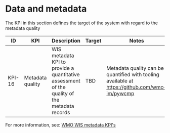 # Data and metadata

The KPI in this section defines the target of the system with regard to the metadata quality

|ID|KPI|Description|Target|Notes|
|---|---|---|---|---|
|KPI-16|Metadata quality|WIS metadata KPI to provide a quantitative assessment of the quality of the metadata records|TBD|Metadata quality can be quantified with tooling available at https://github.com/wmo-im/pywcmp|

For more information, see: [WMO WIS metadata KPI's ](https://community.wmo.int/en/activity-areas/wis/wis-metadata-kpis)

